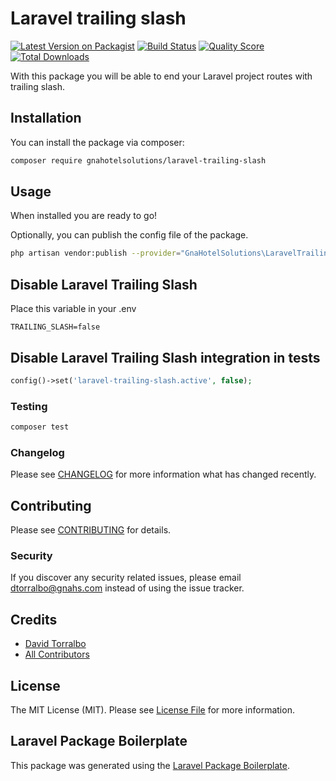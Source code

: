 # Laravel trailing slash

[![Latest Version on Packagist](https://img.shields.io/packagist/v/gnahotelsolutions/laravel-trailing-slash.svg?style=flat-square)](https://packagist.org/packages/gnahotelsolutions/laravel-trailing-slash)
[![Build Status](https://img.shields.io/travis/gnahotelsolutions/laravel-trailing-slash/master.svg?style=flat-square)](https://travis-ci.org/gnahotelsolutions/laravel-trailing-slash)
[![Quality Score](https://img.shields.io/scrutinizer/g/gnahotelsolutions/laravel-trailing-slash.svg?style=flat-square)](https://scrutinizer-ci.com/g/gnahotelsolutions/laravel-trailing-slash)
[![Total Downloads](https://img.shields.io/packagist/dt/gnahotelsolutions/laravel-trailing-slash.svg?style=flat-square)](https://packagist.org/packages/gnahotelsolutions/laravel-trailing-slash)

With this package you will be able to end your Laravel project routes with trailing slash.

## Installation

You can install the package via composer:

```bash
composer require gnahotelsolutions/laravel-trailing-slash
```

## Usage

When installed you are ready to go!

Optionally, you can publish the config file of the package.

```bash
php artisan vendor:publish --provider="GnaHotelSolutions\LaravelTrailingSlash\LaravelTrailingSlashServiceProvider" --tagconfig
```
## Disable Laravel Trailing Slash
Place this variable in your .env

```
TRAILING_SLASH=false
```

## Disable Laravel Trailing Slash integration in tests

```php
config()->set('laravel-trailing-slash.active', false);
```

### Testing

``` bash
composer test
```

### Changelog

Please see [CHANGELOG](CHANGELOG.md) for more information what has changed recently.

## Contributing

Please see [CONTRIBUTING](CONTRIBUTING.md) for details.

### Security

If you discover any security related issues, please email dtorralbo@gnahs.com instead of using the issue tracker.

## Credits

- [David Torralbo](https://github.com/gnahotelsolutions)
- [All Contributors](../../contributors)

## License

The MIT License (MIT). Please see [License File](LICENSE.md) for more information.

## Laravel Package Boilerplate

This package was generated using the [Laravel Package Boilerplate](https://laravelpackageboilerplate.com).
